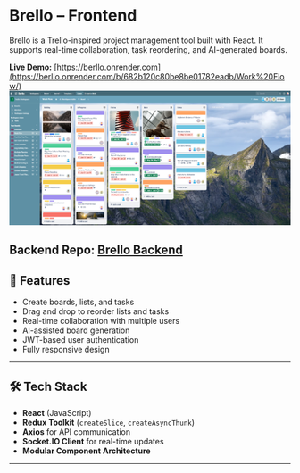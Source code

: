 
# Brello – Frontend

Brello is a Trello-inspired project management tool built with React. It supports real-time collaboration, task reordering, and AI-generated boards.

**Live Demo:** [https://berllo.onrender.com](https://berllo.onrender.com/b/682b120c80be8be01782eadb/Work%20Flow/)
![Getting Started](src/assets/images/berllo-WorkFlow-img.png)  

**Backend Repo:** [Brello Backend](https://github.com/senpaiharde/berllo-backend)
---

## 🚀 Features

- Create boards, lists, and tasks
- Drag and drop to reorder lists and tasks
- Real-time collaboration with multiple users
- AI-assisted board generation
- JWT-based user authentication
- Fully responsive design

---

## 🛠 Tech Stack

- **React** (JavaScript)
- **Redux Toolkit** (`createSlice`, `createAsyncThunk`)
- **Axios** for API communication
- **Socket.IO Client** for real-time updates
- **Modular Component Architecture**

---
